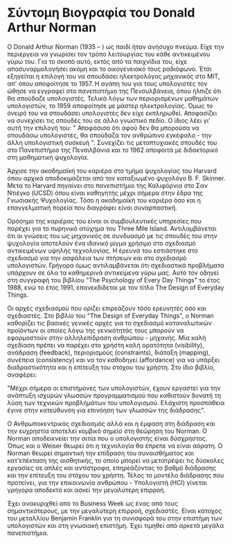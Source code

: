 # Σύντομη Βιογραφία του Donald Arthur Norman
O Donald Arthur Norman (1935 – ) ως παιδί ήταν ανήσυχο πνεύμα. Είχε την περιέργεια να γνωρίσει τον τρόπο λειτουργίας του κάθε αντικειμένου γύρω του. Για το σκοπό αυτό, εκτός από τα παιχνίδια του, είχε αποσυναρμολογήσει ακόμη και το οικογενειακό τους ραδιόφωνο. Έτσι εξηγείται η επιλογή του να σπουδάσει ηλεκτρολόγος μηχανικός στο MIT, απ' όπου αποφοίτησε το 1957. Η αγάπη του για τους υπολογιστές τον ώθησε να εγγραφεί στο πανεπιστήμιο της Πενσυλβάνεια, όπου ήλπιζε ότι θα σπούδαζε υπολογιστές. Τελικά λόγω των περιορισμένων μαθημάτων υπολογιστών, το 1959 αποφοίτησε με μάστερ ηλεκτρολογίας. Όμως το όνειρό του να σπουδάσει υπολογιστές δεν είχε εκπληρωθεί. Αποφασίζει να συνεχίσει τις σπουδές του σε άλλο γνωστικό πεδίο. Ο ίδιος λέει γι' αυτή την επιλογή του: " Αποφάσισα ότι αφού δεν θα μπορούσα να σπουδάσω υπολογιστές, θα σπούδαζα τον ανθρώπινο εγκέφαλο - την άλλη υπολογιστική συσκευή ". Συνεχίζει τις μεταπτυχιακές σπουδές του στο Πανεπιστήμιο της Πενσιλβάνια και το 1962 αποφοιτά με διδακτορικό στη μαθηματική ψυχολογία. 

Άρχισε την ακαδημαϊκή του καριέρα στο τμήμα ψυχολογίας του Harvard όπου αρχικά αποδοκιμάζεται από τον καταξιωμένο ψυχολόγο B. F. Skinner. Μετα το Harvard πηγαίνει στο πανεπιστήμιο της Καλιφόρνια στο Σαν Ντιέγκο (UCSD) όπου είναι καθηγητής μέχρι σήμερα στην έδρα της Γνωσιακής Ψυχολογίας. Τόσο η ακαδημαϊκή του καριέρα όσο και η επαγγελματική πορεία που διαγράφει είναι συναρπαστική.  

Ορόσημο της καριέρας του είναι οι συμβουλευτικές υπηρεσίες που παρέχει για το πυρηνικό ατύχημα του Three Mile Island. Αντιλαμβάνεται ότι οι γνώσεις του ως μηχανικός σε συνδυασμό με τις σπουδές του στην ψυχολογία αποτελούν ένα ιδανικό μίγμα χρήσιμο στο σχεδιασμό αντικειμένων υψηλής τεχνολογίας. Η έρευνά του εστιάστηκε στο σχεδιασμό για την ασφάλεια των πτήσεων και στο σχεδιασμό υπολογιστών. Γρήγορα όμως αντιλαμβάνεται ότι σχεδιαστικά προβλήματα υπάρχουν σε όλα τα καθημερινά αντικείμενα γύρω μας. Αυτό τον οδηγεί στη συγγραφή του βιβλίου "Τhe Psychology of Every Day Things" το έτος 1988, ενώ το έτος 1991, επανεκδίδεται με τον τίτλο The Design of Everyday Things.  

Οι αρχές σχεδιασμού που ορίζει επιρεάζουν τόσο ερευνητές όσο και σχεδιαστές. Στο βιβλίο του "The Design of Everyday Things", ο Norman καθορίζει τις βασικές γενικές αρχές για το σχεδιασμό καταναλωτικών προϊόντων οι οποίες λόγω της γενικότητάς τους μπορούν να εφαρμοστούν στην αλληλεπίδραση ανθρώπου - μηχανής. Μία καλή σχεδίαση πρέπει να παρέχει στο χρήστη καλή ορατότητα (visibility), ανάδραση (feedback), περιορισμούς (constraints), διάταξη (mapping), συνέπεια (consistency) και να τον καθοδηγεί (affordance) για να υπάρξει διαδραστικότητα και η επίτευξη του στόχου του χρήστη. Στο ίδιο βιβλίο, αναφέρει:  

"Μέχρι σήμερα οι επιστήμονες των υπολογιστών, έχουν εργαστεί για την ανάπτυξη ισχυρών γλωσσών προγραμματισμού που καθιστούν δυνατή τη λύση των τεχνικών προβλήμάτων του υπολογισμού. Ελάχιστη προσπάθεια έγινε στην κατεύθυνση για επινόηση των γλωσσών της διάδρασης". 

O Ανθρωποκεντρικός σχεδιασμός αλλά και η έμφαση στη διάδραση και την ευχρηστία αποτελεί κομβικό σημείο στη θεώρηση του Norman. Ο Norman αποδεικνείει  την αιτία που ο υπολογιστής είναι δύσχρηστος. Όπως και ο Weiser θεωρεί ότι η τεχνολογία θα έπρεπε να είναι αόρατη. Ο Norman θεωρεί σημαντική την επίδραση του συναισθήματος και κατ'επέκταση της αισθητικής, το οποίο μπορεί να μετατρέψει τις δύσκολες εργασίες σε απλές και αντίστροφα, επηρεάζοντας το βαθμό διάδρασης και την επίτευξη του στόχου του χρήστη. Τέλος το μοντέλο διάδρασης που προτείνει, για την επικοινωνία ανθρώπου - Υπολογιστή (HCI) γίνεται γρήγορα αποδεκτό και ασκεί την μεγαλύτερη επιρροή. 

Έχει ανακυριχθεί από το Business Week ως ένας από τους σημαντικότερους, με την μεγαλύτερη επιρροή, σχεδιαστές. Είναι κάτοχος του μεταλλίου Benjamin Franklin για τη συνισφορά του στην επιστήμη των υπολογιστών και στη γνωσιακή επιστήμη. Έχει τιμηθεί από αρκετά μεγάλα πανεπιστήμια. 
